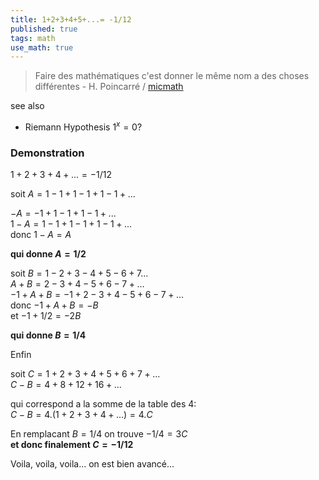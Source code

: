 ```yaml
---
title: 1+2+3+4+5+...= -1/12
published: true
tags: math
use_math: true
---
```

> Faire des mathématiques c'est donner le même nom a des choses différentes - H. Poincarré / [micmath](https://www.youtube.com/watch?v=xqTWRtNDO3U)

see also
- Riemann Hypothesis $1^x = 0 ?$


### Demonstration
$1+2+3+4+...=-1/12$

soit $A=1-1+1-1+1-1+...$

$-A = -1+1-1+1-1+...$  
$1-A = 1-1+1-1+1-1+...$  
donc $1-A=A$

**qui donne $A=1/2$**

soit $B=1-2+3-4+5-6+7...$  
$A+B = 2-3+4-5+6-7+...$  
$-1+A+B=-1+2-3+4-5+6-7+...$  
donc $-1+A+B=-B$  
et $-1+1/2=-2B$  

**qui donne $B=1/4$**

Enfin

soit $C=1+2+3+4+5+6+7+...$  
$C-B=4+8+12+16+...$  

qui correspond a la somme de la table des 4:  
$C-B=4.(1+2+3+4+...) = 4.C$

En remplacant $B=1/4$ on trouve $-1/4 = 3C$  
**et donc finalement $C=-1/12$**

Voila, voila, voila... on est bien avancé...